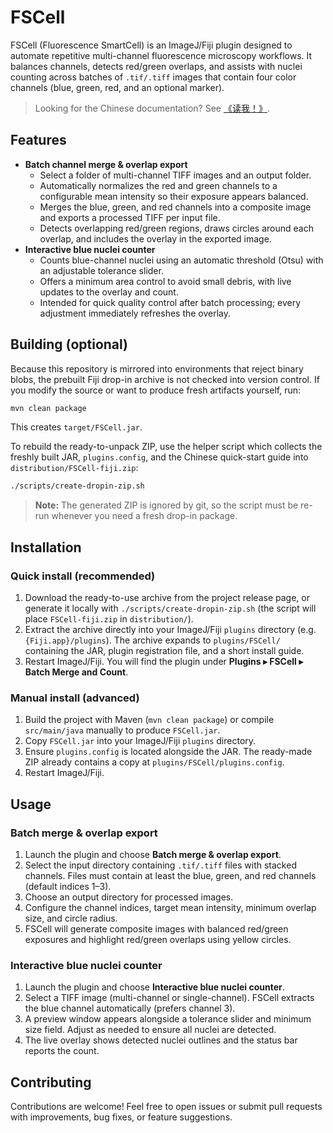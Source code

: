 # FSCell

FSCell (Fluorescence SmartCell) is an ImageJ/Fiji plugin designed to automate repetitive multi-channel fluorescence microscopy workflows. It balances channels, detects red/green overlaps, and assists with nuclei counting across batches of `.tif/.tiff` images that contain four color channels (blue, green, red, and an optional marker).

> Looking for the Chinese documentation? See [《读我！》](读我！.md).

## Features

- **Batch channel merge & overlap export**
  - Select a folder of multi-channel TIFF images and an output folder.
  - Automatically normalizes the red and green channels to a configurable mean intensity so their exposure appears balanced.
  - Merges the blue, green, and red channels into a composite image and exports a processed TIFF per input file.
  - Detects overlapping red/green regions, draws circles around each overlap, and includes the overlay in the exported image.
- **Interactive blue nuclei counter**
  - Counts blue-channel nuclei using an automatic threshold (Otsu) with an adjustable tolerance slider.
  - Offers a minimum area control to avoid small debris, with live updates to the overlay and count.
  - Intended for quick quality control after batch processing; every adjustment immediately refreshes the overlay.

## Building (optional)

Because this repository is mirrored into environments that reject binary blobs, the prebuilt Fiji drop-in archive is not checked into version control. If you modify the source or want to produce fresh artifacts yourself, run:

```bash
mvn clean package
```

This creates `target/FSCell.jar`.

To rebuild the ready-to-unpack ZIP, use the helper script which collects the freshly built JAR, `plugins.config`, and the Chinese quick-start guide into `distribution/FSCell-fiji.zip`:

```bash
./scripts/create-dropin-zip.sh
```

> **Note:** The generated ZIP is ignored by git, so the script must be re-run whenever you need a fresh drop-in package.

## Installation

### Quick install (recommended)

1. Download the ready-to-use archive from the project release page, or generate it locally with `./scripts/create-dropin-zip.sh` (the script will place `FSCell-fiji.zip` in `distribution/`).
2. Extract the archive directly into your ImageJ/Fiji `plugins` directory (e.g. `{Fiji.app}/plugins`). The archive expands to `plugins/FSCell/` containing the JAR, plugin registration file, and a short install guide.
3. Restart ImageJ/Fiji. You will find the plugin under **Plugins ▸ FSCell ▸ Batch Merge and Count**.

### Manual install (advanced)

1. Build the project with Maven (`mvn clean package`) or compile `src/main/java` manually to produce `FSCell.jar`.
2. Copy `FSCell.jar` into your ImageJ/Fiji `plugins` directory.
3. Ensure `plugins.config` is located alongside the JAR. The ready-made ZIP already contains a copy at `plugins/FSCell/plugins.config`.
4. Restart ImageJ/Fiji.

## Usage

### Batch merge & overlap export

1. Launch the plugin and choose **Batch merge & overlap export**.
2. Select the input directory containing `.tif/.tiff` files with stacked channels. Files must contain at least the blue, green, and red channels (default indices 1–3).
3. Choose an output directory for processed images.
4. Configure the channel indices, target mean intensity, minimum overlap size, and circle radius.
5. FSCell will generate composite images with balanced red/green exposures and highlight red/green overlaps using yellow circles.

### Interactive blue nuclei counter

1. Launch the plugin and choose **Interactive blue nuclei counter**.
2. Select a TIFF image (multi-channel or single-channel). FSCell extracts the blue channel automatically (prefers channel 3).
3. A preview window appears alongside a tolerance slider and minimum size field. Adjust as needed to ensure all nuclei are detected.
4. The live overlay shows detected nuclei outlines and the status bar reports the count.

## Contributing

Contributions are welcome! Feel free to open issues or submit pull requests with improvements, bug fixes, or feature suggestions.
